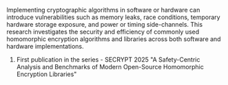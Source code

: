 Implementing cryptographic algorithms in software or hardware can introduce vulnerabilities 
such as memory leaks, race conditions, temporary hardware storage exposure, and power or timing 
side-channels. This research investigates the security and efficiency of commonly used 
homomorphic encryption algorithms and libraries across both software and hardware implementations.

1. First publication in the series - SECRYPT 2025 "A Safety-Centric Analysis and Benchmarks of
   Modern Open-Source Homomorphic Encryption Libraries"
